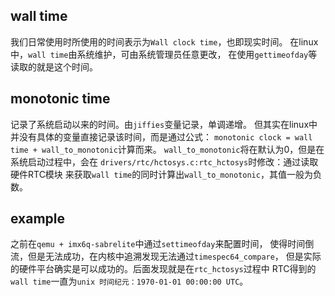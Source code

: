 ## wall time
我们日常使用时所使用的时间表示为`Wall clock time`，也即现实时间。
在linux中，`wall time`由系统维护，可由系统管理员任意更改，
在使用`gettimeofday`等读取的就是这个时间。

## monotonic time
记录了系统启动以来的时间。由`jiffies`变量记录，单调递增。
但其实在linux中并没有具体的变量直接记录该时间，而是通过公式：
`monotonic clock = wall time + wall_to_monotonic`计算而来。
`wall_to_monotonic`将在默认为0，但是在系统启动过程中，会在
`drivers/rtc/hctosys.c:rtc_hctosys`时修改：通过读取硬件RTC模块
来获取`wall time`的同时计算出`wall_to_monotonic`，其值一般为负数。

## example
之前在`qemu + imx6q-sabrelite`中通过`settimeofday`来配置时间，
使得时间倒流，但是无法成功，在内核中追溯发现无法通过`timespec64_compare`，
但是实际的硬件平台确实是可以成功的。后面发现就是在`rtc_hctosys`过程中
RTC得到的`wall time`一直为`unix 时间纪元：1970-01-01 00:00:00 UTC`。